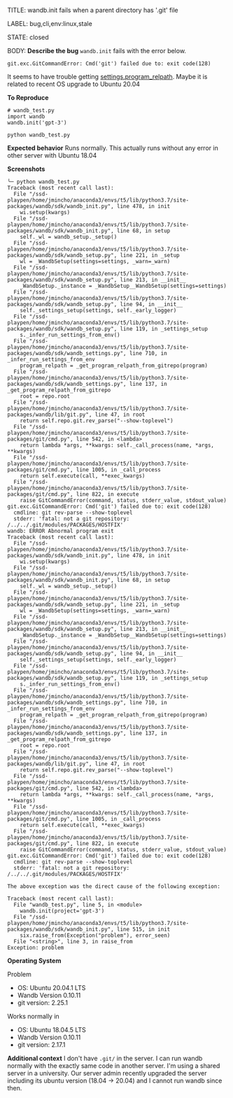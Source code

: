 TITLE:
wandb.init fails when a parent directory has '.git' file

LABEL:
bug,cli,env:linux,stale

STATE:
closed

BODY:
**Describe the bug**
`wandb.init` fails with the error below.
```
git.exc.GitCommandError: Cmd('git') failed due to: exit code(128)
```
It seems to have trouble getting [settings.program_relpath](https://github.com/wandb/client/blob/41ea7537efb50e63471874941904b3d223d6c6b1/wandb/sdk/wandb_settings.py#L784).
Maybe it is related to recent OS upgrade to Ubuntu 20.04

**To Reproduce**

```python3
# wandb_test.py
import wandb
wandb.init('gpt-3')
```
```
python wandb_test.py
```
**Expected behavior**
Runs normally. This actually runs without any error in other server with Ubuntu 18.04

**Screenshots**
```
╰─ python wandb_test.py
Traceback (most recent call last):
  File "/ssd-playpen/home/jmincho/anaconda3/envs/t5/lib/python3.7/site-packages/wandb/sdk/wandb_init.py", line 478, in init
    wi.setup(kwargs)
  File "/ssd-playpen/home/jmincho/anaconda3/envs/t5/lib/python3.7/site-packages/wandb/sdk/wandb_init.py", line 68, in setup
    self._wl = wandb_setup._setup()
  File "/ssd-playpen/home/jmincho/anaconda3/envs/t5/lib/python3.7/site-packages/wandb/sdk/wandb_setup.py", line 221, in _setup
    wl = _WandbSetup(settings=settings, _warn=_warn)
  File "/ssd-playpen/home/jmincho/anaconda3/envs/t5/lib/python3.7/site-packages/wandb/sdk/wandb_setup.py", line 213, in __init__
    _WandbSetup._instance = _WandbSetup__WandbSetup(settings=settings)
  File "/ssd-playpen/home/jmincho/anaconda3/envs/t5/lib/python3.7/site-packages/wandb/sdk/wandb_setup.py", line 94, in __init__
    self._settings_setup(settings, self._early_logger)
  File "/ssd-playpen/home/jmincho/anaconda3/envs/t5/lib/python3.7/site-packages/wandb/sdk/wandb_setup.py", line 119, in _settings_setup
    s._infer_run_settings_from_env()
  File "/ssd-playpen/home/jmincho/anaconda3/envs/t5/lib/python3.7/site-packages/wandb/sdk/wandb_settings.py", line 710, in _infer_run_settings_from_env
    program_relpath = _get_program_relpath_from_gitrepo(program)
  File "/ssd-playpen/home/jmincho/anaconda3/envs/t5/lib/python3.7/site-packages/wandb/sdk/wandb_settings.py", line 137, in _get_program_relpath_from_gitrepo
    root = repo.root
  File "/ssd-playpen/home/jmincho/anaconda3/envs/t5/lib/python3.7/site-packages/wandb/lib/git.py", line 47, in root
    return self.repo.git.rev_parse("--show-toplevel")
  File "/ssd-playpen/home/jmincho/anaconda3/envs/t5/lib/python3.7/site-packages/git/cmd.py", line 542, in <lambda>
    return lambda *args, **kwargs: self._call_process(name, *args, **kwargs)
  File "/ssd-playpen/home/jmincho/anaconda3/envs/t5/lib/python3.7/site-packages/git/cmd.py", line 1005, in _call_process
    return self.execute(call, **exec_kwargs)
  File "/ssd-playpen/home/jmincho/anaconda3/envs/t5/lib/python3.7/site-packages/git/cmd.py", line 822, in execute
    raise GitCommandError(command, status, stderr_value, stdout_value)
git.exc.GitCommandError: Cmd('git') failed due to: exit code(128)
  cmdline: git rev-parse --show-toplevel
  stderr: 'fatal: not a git repository: /../../.git/modules/PACKAGES/HOSTFIX'
wandb: ERROR Abnormal program exit
Traceback (most recent call last):
  File "/ssd-playpen/home/jmincho/anaconda3/envs/t5/lib/python3.7/site-packages/wandb/sdk/wandb_init.py", line 478, in init
    wi.setup(kwargs)
  File "/ssd-playpen/home/jmincho/anaconda3/envs/t5/lib/python3.7/site-packages/wandb/sdk/wandb_init.py", line 68, in setup
    self._wl = wandb_setup._setup()
  File "/ssd-playpen/home/jmincho/anaconda3/envs/t5/lib/python3.7/site-packages/wandb/sdk/wandb_setup.py", line 221, in _setup
    wl = _WandbSetup(settings=settings, _warn=_warn)
  File "/ssd-playpen/home/jmincho/anaconda3/envs/t5/lib/python3.7/site-packages/wandb/sdk/wandb_setup.py", line 213, in __init__
    _WandbSetup._instance = _WandbSetup__WandbSetup(settings=settings)
  File "/ssd-playpen/home/jmincho/anaconda3/envs/t5/lib/python3.7/site-packages/wandb/sdk/wandb_setup.py", line 94, in __init__
    self._settings_setup(settings, self._early_logger)
  File "/ssd-playpen/home/jmincho/anaconda3/envs/t5/lib/python3.7/site-packages/wandb/sdk/wandb_setup.py", line 119, in _settings_setup
    s._infer_run_settings_from_env()
  File "/ssd-playpen/home/jmincho/anaconda3/envs/t5/lib/python3.7/site-packages/wandb/sdk/wandb_settings.py", line 710, in _infer_run_settings_from_env
    program_relpath = _get_program_relpath_from_gitrepo(program)
  File "/ssd-playpen/home/jmincho/anaconda3/envs/t5/lib/python3.7/site-packages/wandb/sdk/wandb_settings.py", line 137, in _get_program_relpath_from_gitrepo
    root = repo.root
  File "/ssd-playpen/home/jmincho/anaconda3/envs/t5/lib/python3.7/site-packages/wandb/lib/git.py", line 47, in root
    return self.repo.git.rev_parse("--show-toplevel")
  File "/ssd-playpen/home/jmincho/anaconda3/envs/t5/lib/python3.7/site-packages/git/cmd.py", line 542, in <lambda>
    return lambda *args, **kwargs: self._call_process(name, *args, **kwargs)
  File "/ssd-playpen/home/jmincho/anaconda3/envs/t5/lib/python3.7/site-packages/git/cmd.py", line 1005, in _call_process
    return self.execute(call, **exec_kwargs)
  File "/ssd-playpen/home/jmincho/anaconda3/envs/t5/lib/python3.7/site-packages/git/cmd.py", line 822, in execute
    raise GitCommandError(command, status, stderr_value, stdout_value)
git.exc.GitCommandError: Cmd('git') failed due to: exit code(128)
  cmdline: git rev-parse --show-toplevel
  stderr: 'fatal: not a git repository: /../../.git/modules/PACKAGES/HOSTFIX'

The above exception was the direct cause of the following exception:

Traceback (most recent call last):
  File "wandb_test.py", line 5, in <module>
    wandb.init(project='gpt-3')
  File "/ssd-playpen/home/jmincho/anaconda3/envs/t5/lib/python3.7/site-packages/wandb/sdk/wandb_init.py", line 515, in init
    six.raise_from(Exception("problem"), error_seen)
  File "<string>", line 3, in raise_from
Exception: problem
```

**Operating System**

Problem
 - OS: Ubuntu 20.04.1 LTS
 - Wandb Version 0.10.11
 - git version: 2.25.1

Works normally in 
 - OS: Ubuntu 18.04.5 LTS
 - Wandb Version 0.10.11
 - git version: 2.17.1

**Additional context**
I don't have `.git/` in the server. I can run wandb normally with the exactly same code in another server.
I'm using a shared server in a university. Our server admin recently upgraded the server including its ubuntu version (18.04 -> 20.04) and I cannot run wandb since then.


